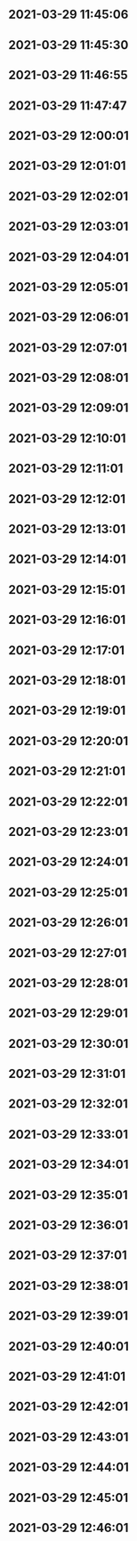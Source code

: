 ## 2021-03-29 11:45:06
## 2021-03-29 11:45:30
## 2021-03-29 11:46:55
## 2021-03-29 11:47:47
## 2021-03-29 12:00:01
## 2021-03-29 12:01:01
## 2021-03-29 12:02:01
## 2021-03-29 12:03:01
## 2021-03-29 12:04:01
## 2021-03-29 12:05:01
## 2021-03-29 12:06:01
## 2021-03-29 12:07:01
## 2021-03-29 12:08:01
## 2021-03-29 12:09:01
## 2021-03-29 12:10:01
## 2021-03-29 12:11:01
## 2021-03-29 12:12:01
## 2021-03-29 12:13:01
## 2021-03-29 12:14:01
## 2021-03-29 12:15:01
## 2021-03-29 12:16:01
## 2021-03-29 12:17:01
## 2021-03-29 12:18:01
## 2021-03-29 12:19:01
## 2021-03-29 12:20:01
## 2021-03-29 12:21:01
## 2021-03-29 12:22:01
## 2021-03-29 12:23:01
## 2021-03-29 12:24:01
## 2021-03-29 12:25:01
## 2021-03-29 12:26:01
## 2021-03-29 12:27:01
## 2021-03-29 12:28:01
## 2021-03-29 12:29:01
## 2021-03-29 12:30:01
## 2021-03-29 12:31:01
## 2021-03-29 12:32:01
## 2021-03-29 12:33:01
## 2021-03-29 12:34:01
## 2021-03-29 12:35:01
## 2021-03-29 12:36:01
## 2021-03-29 12:37:01
## 2021-03-29 12:38:01
## 2021-03-29 12:39:01
## 2021-03-29 12:40:01
## 2021-03-29 12:41:01
## 2021-03-29 12:42:01
## 2021-03-29 12:43:01
## 2021-03-29 12:44:01
## 2021-03-29 12:45:01
## 2021-03-29 12:46:01
